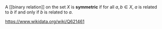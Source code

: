 A [[binary relation]] on the set $X$ is **symmetric** if for all $a,b \in X$, $a$ is related to $b$ if and only if $b$ is related to $a$.

https://www.wikidata.org/wiki/Q621461
